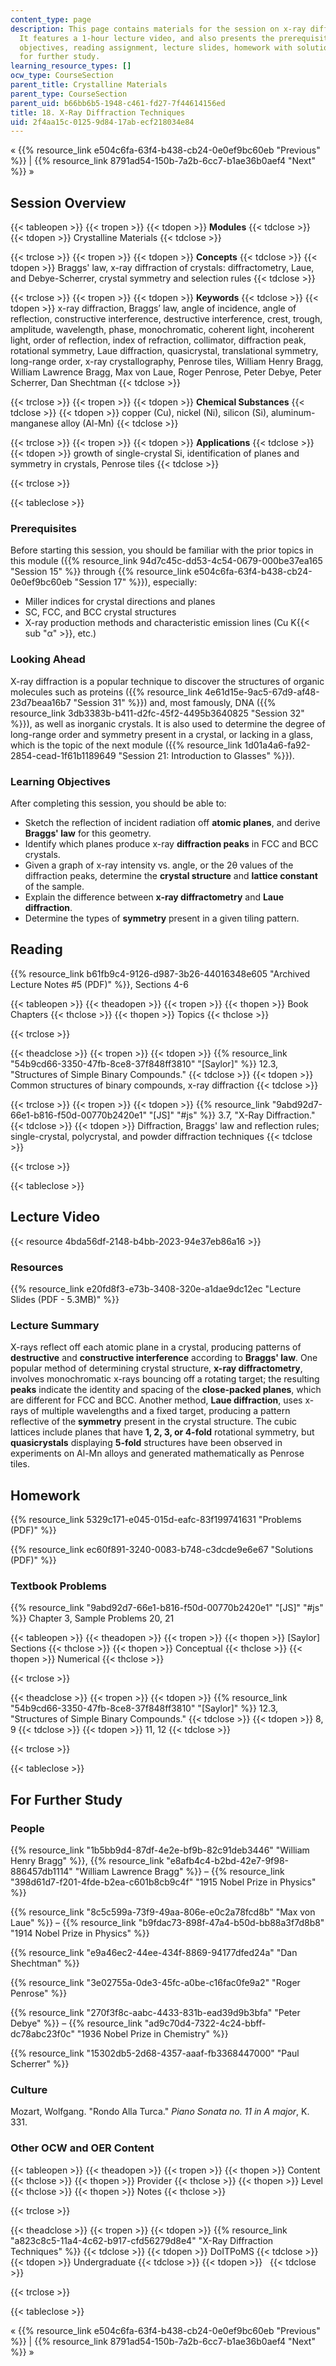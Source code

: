 ```yaml
---
content_type: page
description: This page contains materials for the session on x-ray diffraction techniques.
  It features a 1-hour lecture video, and also presents the prerequisites, learning
  objectives, reading assignment, lecture slides, homework with solutions, and resources
  for further study.
learning_resource_types: []
ocw_type: CourseSection
parent_title: Crystalline Materials
parent_type: CourseSection
parent_uid: b66bb6b5-1948-c461-fd27-7f44614156ed
title: 18. X-Ray Diffraction Techniques
uid: 2f4aa15c-0125-9d84-17ab-ecf218034e84
---
```


« {{% resource_link e504c6fa-63f4-b438-cb24-0e0ef9bc60eb "Previous" %}} | {{% resource_link 8791ad54-150b-7a2b-6cc7-b1ae36b0aef4 "Next" %}} »

Session Overview
----------------

{{< tableopen >}}
{{< tropen >}}
{{< tdopen >}}
**Modules**
{{< tdclose >}}
{{< tdopen >}}
Crystalline Materials
{{< tdclose >}}

{{< trclose >}}
{{< tropen >}}
{{< tdopen >}}
**Concepts**
{{< tdclose >}}
{{< tdopen >}}
Braggs' law, x-ray diffraction of crystals: diffractometry, Laue, and Debye-Scherrer, crystal symmetry and selection rules
{{< tdclose >}}

{{< trclose >}}
{{< tropen >}}
{{< tdopen >}}
**Keywords**
{{< tdclose >}}
{{< tdopen >}}
x-ray diffraction, Braggs’ law, angle of incidence, angle of reflection, constructive interference, destructive interference, crest, trough, amplitude, wavelength, phase, monochromatic, coherent light, incoherent light, order of reflection, index of refraction, collimator, diffraction peak, rotational symmetry, Laue diffraction, quasicrystal, translational symmetry, long-range order, x-ray crystallography, Penrose tiles, William Henry Bragg, William Lawrence Bragg, Max von Laue, Roger Penrose, Peter Debye, Peter Scherrer, Dan Shechtman
{{< tdclose >}}

{{< trclose >}}
{{< tropen >}}
{{< tdopen >}}
**Chemical Substances**
{{< tdclose >}}
{{< tdopen >}}
copper (Cu), nickel (Ni), silicon (Si), aluminum-manganese alloy (Al-Mn)
{{< tdclose >}}

{{< trclose >}}
{{< tropen >}}
{{< tdopen >}}
**Applications**
{{< tdclose >}}
{{< tdopen >}}
growth of single-crystal Si, identification of planes and symmetry in crystals, Penrose tiles
{{< tdclose >}}

{{< trclose >}}

{{< tableclose >}}

### Prerequisites

Before starting this session, you should be familiar with the prior topics in this module ({{% resource_link 94d7c45c-dd53-4c54-0679-000be37ea165 "Session 15" %}} through {{% resource_link e504c6fa-63f4-b438-cb24-0e0ef9bc60eb "Session 17" %}}), especially:

*   Miller indices for crystal directions and planes
*   SC, FCC, and BCC crystal structures
*   X-ray production methods and characteristic emission lines (Cu K{{< sub "α" >}}, etc.)

### Looking Ahead

X-ray diffraction is a popular technique to discover the structures of organic molecules such as proteins ({{% resource_link 4e61d15e-9ac5-67d9-af48-23d7beaa16b7 "Session 31" %}}) and, most famously, DNA ({{% resource_link 3db3383b-b411-d2fc-45f2-4495b3640825 "Session 32" %}}), as well as inorganic crystals. It is also used to determine the degree of long-range order and symmetry present in a crystal, or lacking in a glass, which is the topic of the next module ({{% resource_link 1d01a4a6-fa92-2854-cead-1f61b1189649 "Session 21: Introduction to Glasses" %}}).

### Learning Objectives

After completing this session, you should be able to:

*   Sketch the reflection of incident radiation off **atomic planes**, and derive **Braggs' law** for this geometry.
*   Identify which planes produce x-ray **diffraction peaks** in FCC and BCC crystals.
*   Given a graph of x-ray intensity vs. angle, or the 2θ values of the diffraction peaks, determine the **crystal structure** and **lattice constant** of the sample.
*   Explain the difference between **x-ray diffractometry** and **Laue diffraction**.
*   Determine the types of **symmetry** present in a given tiling pattern.

Reading
-------

{{% resource_link b61fb9c4-9126-d987-3b26-44016348e605 "Archived Lecture Notes #5 (PDF)" %}}, Sections 4-6

{{< tableopen >}}
{{< theadopen >}}
{{< tropen >}}
{{< thopen >}}
Book Chapters
{{< thclose >}}
{{< thopen >}}
Topics
{{< thclose >}}

{{< trclose >}}

{{< theadclose >}}
{{< tropen >}}
{{< tdopen >}}
{{% resource_link "54b9cd66-3350-47fb-8ce8-37f848ff3810" "\[Saylor\]" %}} 12.3, "Structures of Simple Binary Compounds."
{{< tdclose >}}
{{< tdopen >}}
Common structures of binary compounds, x-ray diffraction
{{< tdclose >}}

{{< trclose >}}
{{< tropen >}}
{{< tdopen >}}
{{% resource_link "9abd92d7-66e1-b816-f50d-00770b2420e1" "\[JS\]" "#js" %}} 3.7, "X-Ray Diffraction."
{{< tdclose >}}
{{< tdopen >}}
Diffraction, Braggs' law and reflection rules; single-crystal, polycrystal, and powder diffraction techniques
{{< tdclose >}}

{{< trclose >}}

{{< tableclose >}}

Lecture Video
-------------

{{< resource 4bda56df-2148-b4bb-2023-94e37eb86a16 >}}

### Resources

{{% resource_link e20fd8f3-e73b-3408-320e-a1dae9dc12ec "Lecture Slides (PDF - 5.3MB)" %}}

### Lecture Summary

X-rays reflect off each atomic plane in a crystal, producing patterns of **destructive** and **constructive interference** according to **Braggs' law**. One popular method of determining crystal structure, **x-ray diffractometry**, involves monochromatic x-rays bouncing off a rotating target; the resulting **peaks** indicate the identity and spacing of the **close-packed planes**, which are different for FCC and BCC. Another method, **Laue diffraction**, uses x-rays of multiple wavelengths and a fixed target, producing a pattern reflective of the **symmetry** present in the crystal structure. The cubic lattices include planes that have **1, 2, 3, or 4-fold** rotational symmetry, but **quasicrystals** displaying **5-fold** structures have been observed in experiments on Al-Mn alloys and generated mathematically as Penrose tiles.

Homework
--------

{{% resource_link 5329c171-e045-015d-eafc-83f199741631 "Problems (PDF)" %}}

{{% resource_link ec60f891-3240-0083-b748-c3dcde9e6e67 "Solutions (PDF)" %}}

### Textbook Problems

{{% resource_link "9abd92d7-66e1-b816-f50d-00770b2420e1" "\[JS\]" "#js" %}} Chapter 3, Sample Problems 20, 21

{{< tableopen >}}
{{< theadopen >}}
{{< tropen >}}
{{< thopen >}}
\[Saylor\] Sections
{{< thclose >}}
{{< thopen >}}
Conceptual
{{< thclose >}}
{{< thopen >}}
Numerical
{{< thclose >}}

{{< trclose >}}

{{< theadclose >}}
{{< tropen >}}
{{< tdopen >}}
{{% resource_link "54b9cd66-3350-47fb-8ce8-37f848ff3810" "\[Saylor\]" %}} 12.3, "Structures of Simple Binary Compounds."
{{< tdclose >}}
{{< tdopen >}}
8, 9
{{< tdclose >}}
{{< tdopen >}}
11, 12
{{< tdclose >}}

{{< trclose >}}

{{< tableclose >}}

For Further Study
-----------------

### People

{{% resource_link "1b5bb9d4-87df-4e2e-bf9b-82c91deb3446" "William Henry Bragg" %}}, {{% resource_link "e8afb4c4-b2bd-42e7-9f98-886457db1114" "William Lawrence Bragg" %}} – {{% resource_link "398d61d7-f201-4fde-b2ea-c601b8cb9c4f" "1915 Nobel Prize in Physics" %}}

{{% resource_link "8c5c599a-73f9-49aa-806e-e0c2a78fcd8b" "Max von Laue" %}} – {{% resource_link "b9fdac73-898f-47a4-b50d-bb88a3f7d8b8" "1914 Nobel Prize in Physics" %}}

{{% resource_link "e9a46ec2-44ee-434f-8869-94177dfed24a" "Dan Shechtman" %}}

{{% resource_link "3e02755a-0de3-45fc-a0be-c16fac0fe9a2" "Roger Penrose" %}}

{{% resource_link "270f3f8c-aabc-4433-831b-ead39d9b3bfa" "Peter Debye" %}} – {{% resource_link "ad9c70d4-7322-4c24-bbff-dc78abc23f0c" "1936 Nobel Prize in Chemistry" %}}

{{% resource_link "15302db5-2d68-4357-aaaf-fb3368447000" "Paul Scherrer" %}}

### Culture

Mozart, Wolfgang. "Rondo Alla Turca." _Piano Sonata no. 11 in A major_, K. 331.

### Other OCW and OER Content

{{< tableopen >}}
{{< theadopen >}}
{{< tropen >}}
{{< thopen >}}
Content
{{< thclose >}}
{{< thopen >}}
Provider
{{< thclose >}}
{{< thopen >}}
Level
{{< thclose >}}
{{< thopen >}}
Notes
{{< thclose >}}

{{< trclose >}}

{{< theadclose >}}
{{< tropen >}}
{{< tdopen >}}
{{% resource_link "a823c8c5-11a4-4c62-b917-cfd56279d8e4" "X-Ray Diffraction Techniques" %}}
{{< tdclose >}}
{{< tdopen >}}
DoITPoMS
{{< tdclose >}}
{{< tdopen >}}
Undergraduate
{{< tdclose >}}
{{< tdopen >}}
 
{{< tdclose >}}

{{< trclose >}}

{{< tableclose >}}

« {{% resource_link e504c6fa-63f4-b438-cb24-0e0ef9bc60eb "Previous" %}} | {{% resource_link 8791ad54-150b-7a2b-6cc7-b1ae36b0aef4 "Next" %}} »
